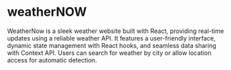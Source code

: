 # weatherNOW
WeatherNow is a sleek weather website built with React, providing real-time updates using a reliable weather API. It features a user-friendly interface, dynamic state management with React hooks, and seamless data sharing with Context API. Users can search for weather by city or allow location access for automatic detection.
